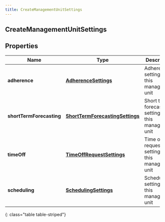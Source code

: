 ```yaml
---
title: CreateManagementUnitSettings
---
```

## CreateManagementUnitSettings


## Properties

| Name | Type | Description | Notes |
| ------------ | ------------- | ------------- | ------------- |
| **adherence** | [**AdherenceSettings**](AdherenceSettings.html) | Adherence settings for this management unit |  [optional] |
| **shortTermForecasting** | [**ShortTermForecastingSettings**](ShortTermForecastingSettings.html) | Short term forecasting settings for this management unit |  [optional] |
| **timeOff** | [**TimeOffRequestSettings**](TimeOffRequestSettings.html) | Time off request settings for this management unit |  [optional] |
| **scheduling** | [**SchedulingSettings**](SchedulingSettings.html) | Scheduling settings for this management unit |  [optional] |
{: class="table table-striped"}



